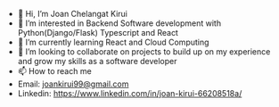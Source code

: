 - 👋 Hi, I’m Joan Chelangat Kirui
- 👀 I’m interested in Backend Software development with Python(Django/Flask) Typescript and React
- 🌱 I’m currently learning React and Cloud Computing
- 💞️ I’m looking to collaborate on projects to build up on my experience and grow my skills as a software developer
- 📫 How to reach me 
- Email: joankirui99@gmail.com
- Linkedin: https://www.linkedin.com/in/joan-kirui-66208518a/

<!---
joankirui/joankirui is a ✨ special ✨ repository because its `README.md` (this file) appears on your GitHub profile.
You can click the Preview link to take a look at your changes.
--->
